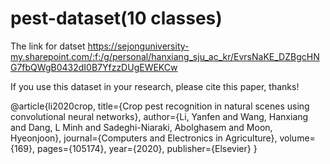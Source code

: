 # pest-dataset(10 classes)


The link for datset https://sejonguniversity-my.sharepoint.com/:f:/g/personal/hanxiang_sju_ac_kr/EvrsNaKE_DZBgcHNG7fbQWgB0432dI0B7YfzzDUgEWEKCw


If you use this dataset in your research, please cite this paper, thanks!



@article{li2020crop,
  title={Crop pest recognition in natural scenes using convolutional neural networks},
  author={Li, Yanfen and Wang, Hanxiang and Dang, L Minh and Sadeghi-Niaraki, Abolghasem and Moon, Hyeonjoon},
  journal={Computers and Electronics in Agriculture},
  volume={169},
  pages={105174},
  year={2020},
  publisher={Elsevier}
}
